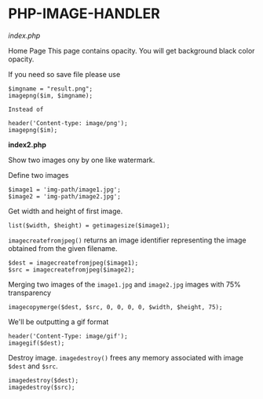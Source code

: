 # PHP-IMAGE-HANDLER


*index.php*

Home Page  This page contains opacity. You will get background black color opacity. 

If you need so save file please use 

    $imgname = "result.png";
    imagepng($im, $imgname);

    Instead of

    header('Content-type: image/png');
    imagepng($im);



**index2.php**

Show two images ony by one like watermark.

Define two images

    $image1 = 'img-path/image1.jpg';
    $image2 = 'img-path/image2.jpg';
    
Get width and height of first image.

    list($width, $height) = getimagesize($image1);
    
    
`imagecreatefromjpeg()` returns an image identifier representing the image obtained from the given filename. 

    $dest = imagecreatefromjpeg($image1);
    $src = imagecreatefromjpeg($image2);
    
Merging two images of the `image1.jpg` and `image2.jpg` images with 75% transparency

    imagecopymerge($dest, $src, 0, 0, 0, 0, $width, $height, 75);
    
 We'll be outputting a gif format

    header('Content-Type: image/gif');
    imagegif($dest);

Destroy image. `imagedestroy()` frees any memory associated with image `$dest` and `$src`. 

    imagedestroy($dest);
    imagedestroy($src);
    
    
